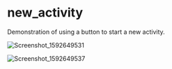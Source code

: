 # new_activity
Demonstration of using a button to start a new activity.

![Screenshot_1592649531](https://user-images.githubusercontent.com/44229050/85199910-0d64f400-b2eb-11ea-9364-46270ce2ad82.png)

![Screenshot_1592649537](https://user-images.githubusercontent.com/44229050/85199912-0dfd8a80-b2eb-11ea-99fa-7bb157344f35.png)
